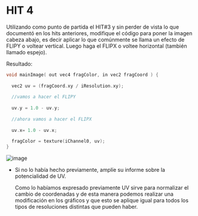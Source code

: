 # HIT 4

Utilizando como punto de partida el HIT#3 y sin perder de vista lo que documentó en los hits anteriores, modifique el código para poner la imagen cabeza abajo, es decir aplicar lo que comúnmente se llama un efecto de FLIPY o voltear vertical. Luego haga el FLIPX o voltee horizontal (también llamado espejo).

Resultado:

```C
void mainImage( out vec4 fragColor, in vec2 fragCoord ) {    
 
  vec2 uv = (fragCoord.xy / iResolution.xy);  
  
  //vamos a hacer el FLIPY
   
  uv.y = 1.0 - uv.y;
   
  //ahora vamos a hacer el FLIPX
   
  uv.x= 1.0 - uv.x;
   
  fragColor = texture(iChannel0, uv);
}
```

![image](https://github.com/Fedesin/sdypp-2024/assets/117539520/e79af1fa-111b-40f2-a4c9-4f41dd627950)

- Si no lo había hecho previamente, amplíe su informe sobre la potencialidad de UV.

  Como lo habíamos expresado previamente UV sirve para normalizar el cambio de coordenadas y de esta manera podemos realizar una modificación en los gráficos y que esto se aplique igual para todos los tipos de resoluciones distintas que pueden haber.

